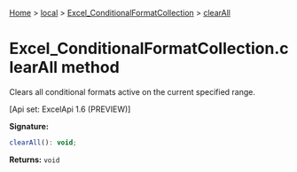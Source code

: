 [Home](./index) &gt; [local](local.md) &gt; [Excel\_ConditionalFormatCollection](local.excel_conditionalformatcollection.md) &gt; [clearAll](local.excel_conditionalformatcollection.clearall.md)

# Excel\_ConditionalFormatCollection.clearAll method

Clears all conditional formats active on the current specified range. 

 \[Api set: ExcelApi 1.6 (PREVIEW)\]

**Signature:**
```javascript
clearAll(): void;
```
**Returns:** `void`

